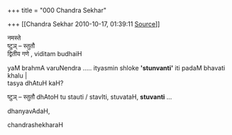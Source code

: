 +++
title = "000 Chandra Sekhar"

+++
[[Chandra Sekhar	2010-10-17, 01:39:11 [Source](https://groups.google.com/g/bvparishat/c/pbEvBMqMOsA)]]



नमस्ते  
ष्टुञ् – स्तुतौ  
द्वितीय गणे , viditam budhaiH

yaM brahmA varuNendra ..... ityasmin shloke **'stunvanti'** iti padaM bhavati khalu \|  
tasya dhAtuH kaH?



ष्टुञ् – स्तुतौ dhAtoH tu stauti / stavIti, stuvataH, **stuvanti** ...

dhanyavAdaH,

chandrashekharaH

